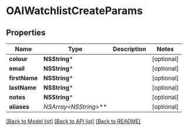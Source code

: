 # OAIWatchlistCreateParams

## Properties
Name | Type | Description | Notes
------------ | ------------- | ------------- | -------------
**colour** | **NSString*** |  | [optional] 
**email** | **NSString*** |  | [optional] 
**firstName** | **NSString*** |  | [optional] 
**lastName** | **NSString*** |  | [optional] 
**notes** | **NSString*** |  | [optional] 
**aliases** | **NSArray&lt;NSString*&gt;*** |  | [optional] 

[[Back to Model list]](../README.md#documentation-for-models) [[Back to API list]](../README.md#documentation-for-api-endpoints) [[Back to README]](../README.md)


